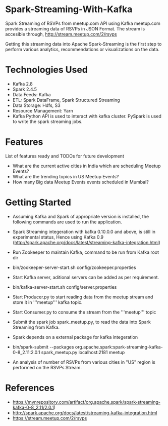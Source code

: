 # Spark-Streaming-With-Kafka
Spark Streaming of RSVPs from meetup.com API using Kafka meetup.com provides a streaming data of RSVPs in JSON Format. The stream is accesible through, http://stream.meetup.com/2/rsvps

Getting this streaming data into Apache Spark-Streaming is the first step to perform various analytics, recommendations or visualizations on the data.

# Technologies Used
- Kafka 2.8
- Spark 2.4.5
- Data Feeds: Kafka
- ETL: Spark DataFrame, Spark Structured Streaming
- Data Storage: Hdfs, S3
- Resource Management: Yarn
- Kafka Python API is used to interact with kafka cluster. PySpark is used to write the spark streaming jobs.

# Features
List of features ready and TODOs for future development

- What are the current active cities in India which are scheduling Meetup Events?
- What are the trending topics in US Meetup Events?
- How many Big data Meetup Events events scheduled in Mumbai?

# Getting Started
- Assuming Kafka and Spark of appropriate version is installed, the following commands are used to run the application.

- Spark Streaming integeration with kafka 0.10.0.0 and above, is still in experimental status, Hence using Kafka 0.9 (http://spark.apache.org/docs/latest/streaming-kafka-integration.html)

- Run Zookeeper to maintain Kafka, command to be run from Kafka root dir
- bin/zookeeper-server-start.sh config/zookeeper.properties
- Start Kafka server, aditional servers can be added as per requirement.
- bin/kafka-server-start.sh config/server.properties
- Start Producer.py to start reading data from the meetup stream and store it in '''meetup''' kafka topic.

- Start Consumer.py to consume the stream from the '''meetup''' topic

- Submit the spark job spark_meetup.py, to read the data into Spark Streaming from Kafka.

- Spark depends on a external package for kafka integeration

- bin/spark-submit --packages org.apache.spark:spark-streaming-kafka-0-8_2.11:2.0.1 spark_meetup.py localhost:2181 meetup
- An analysis of number of RSVPs from various cities in "US" region is performed on the RSVPs Stream.

# References
- https://mvnrepository.com/artifact/org.apache.spark/spark-streaming-kafka-0-8_2.11/2.0.1)
- http://spark.apache.org/docs/latest/streaming-kafka-integration.html
- https://stream.meetup.com/2/rsvps

